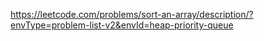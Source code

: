 https://leetcode.com/problems/sort-an-array/description/?envType=problem-list-v2&envId=heap-priority-queue